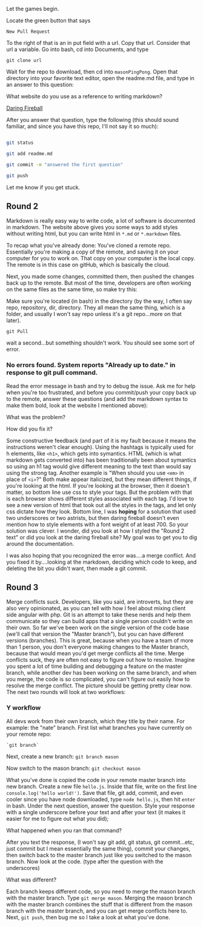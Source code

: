 Let the games begin.

Locate the green button that says

    New Pull Request

To the right of that is an in put field with a url. Copy that url. Consider that url a variable.  Go into bash, cd into Documents, and type

    git clone url

Wait for the repo to download, then cd into `masonPingPong`. Open that directory into your favorite text editor, open the readme.md file, and type in an answer to this question:

What website do you use as a reference to writing markdown?

[Daring Fireball](https://daringfireball.net/projects/markdown/syntax)

After you answer that question, type the following (this should sound familiar, and since you have this repo, I'll not say it so much):

```bash

git status

git add readme.md

git commit -m "answered the first question"

git push

```

Let me know if you get stuck.


## Round 2
Markdown is really easy way to write code, a lot of software is documented in markdown.  The website above gives you some ways to add styles without writing html, but you can write html in `*.md` or `*.markdown` files.

To recap what you've already done: You've cloned a remote repo.  Essentially you're making a copy of the remote, and saving it on your computer for you to work on.  That copy on your computer is the local copy. The remote is in this case on gitHub, which is basically the cloud.

Next, you made some changes, committed them, then pushed the changes back up to the remote. But most of the time, developers are often working on the same files as the same time, so make try this:

Make sure you're located (in bash) in the directory (by the way, I often say repo, repository, dir, directory.  They all mean the same thing, which is a folder, and usually I won't say repo unless it's a git repo...more on that later).

    git Pull

wait a second...but something shouldn't work.  You should see some sort of error.
### No errors found. System reports "Already up to date." in response to git pull command.

Read the error message in bash and try to debug the issue.  Ask me for help when you're too frustrated, and before you commit/push your copy back up to the remote, answer these questions (and add the markdown syntax to make them bold, look at the website I mentioned above):

What was the problem?

How did you fix it?

Some constructive feedback (and part of it is my fault because it means the instructions weren't clear enough).  Using the hashtags is typically used for h elements, like `<h1>`, which gets into symantics.  HTML (which is what markdown gets converted into) has been traditionally been about symantics so using an h1 tag would give different meaning to the text than would say using the strong tag.  Another example is "When should you use `<em>` in place of `<i>`?" Both make appear italicized, but they mean different things, if you're looking at the html.  If you're looking at the browser, then it doesn't matter, so bottom line use css to style your tags. But the problem with that is each browser shows different styles associated with each tag.  I'd love to see a new version of html that took out all the styles in the tags, and let only css dictate how they look. Bottom line, I was **hoping** for a solution that used two underscores or two astrists, but then daring fireball doesn't even mention how to style elements with a font weight of at least 700.  So your solution was clever.  I wonder, did you look at how I styled the "Round 2 text" or did you look at the daring fireball site? My goal was to get you to dig around the documentation.

I was also hoping that you recognized the error was....a merge conflict.  And you fixed it by....looking at the markdown, deciding which code to keep, and deleting the bit you didn't want, then made a git commit.

## Round 3
Merge conflicts suck.  Developers, like you said, are introverts, but they are also very opinionated, as you can tell with how I feel about mixing client side angular with php.  Git is an attempt to take these nerds and help them communicate so they can build apps that a single person couldn't write on their own. So far we've been work on the single version of the code base (we'll call that version the "Master branch"), but you can have different versions (branches).  This is great, because when you have a team of more than 1 person, you don't everyone making changes to the Master branch, because that would mean you'd get merge conflicts all the time.  Merge conflicts suck, they are often not easy to figure out how to resolve.  Imagine you spent a lot of time building and debugging a feature on the master branch, while another dev has been working on the same branch, and when you merge, the code is so complicated, you can't figure out easily how to resolve the merge conflict. The picture should be getting pretty clear now. The next two rounds will look at two workflows:

### Y workflow

All devs work from their own branch, which they title by their name.  For example: the "nate" branch.
First list what branches you have currently on your remote repo:

    `git branch`

Next, create a new branch: `git branch mason`

Now switch to the mason branch: `git checkout mason`

What you've done is copied the code in your remote master branch into new branch. Create a new file `hello.js`. Inside that file, write on the first line `console.log('hello world!')`.  Save that file, git add, commit, and even cooler since you have node downloaded, type `node hello.js`, then hit `enter` in bash. Under the next question, answer the question.  Style your response with a single underscore before your text and after your text (it makes it easier for me to figure out what you did);

What happened when you ran that command?

After you text the response, (I won't say git add, git status, git commit...etc, just commit but I mean essentially the same thing), commit your changes, then switch back to the master branch just like you switched to the mason branch. Now look at the code.  (type after the question with the underscores)

What was different?

Each branch keeps different code, so you need to merge the mason branch with the master branch. Type `git merge mason`.  Merging the mason branch with the master branch combines the stuff that is different from the mason branch with the master branch, and you can get merge conflicts here to. Next, `git push`, then bug me so I take a look at what you've done.
